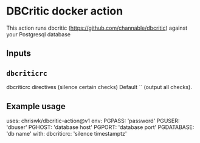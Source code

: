 # DBCritic docker action

This action runs dbcritic (https://github.com/channable/dbcritic) against your Postgresql database

## Inputs

## `dbcriticrc`

dbcriticrc directives (silence certain checks) Default `` (output all checks).

## Example usage

uses: chriswk/dbcritic-action@v1
env:
    PGPASS: 'password'
    PGUSER: 'dbuser'
    PGHOST: 'database host'
    PGPORT: 'database port'
    PGDATABASE: 'db name'
with:
  dbcriticrc: 'silence timestamptz'
